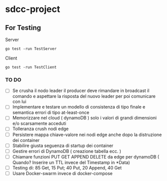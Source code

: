 # sdcc-project

## For Testing

Server
```
go test -run TestServer

```

Client
```
go test -run TestClient

```


### TO DO
- [ ] Se crusha il nodo leader il producer deve rimandare in broadcast il comando e aspettare la risposta del nuovo leader per poi comunicare con lui
- [ ] Implementare e testare un modello di consistenza di tipo finale e semantica errori di tipo at-least-once
- [ ] Memorizzare nel cloud ( dynamoDB ) solo i valori di grandi dimensioni e/o scarsamente acceduti
- [ ] Tolleranza crush nodi edge
- [ ] Persistere mappa chiave-valore nei nodi edge anche dopo la distruzione dei container
- [ ] Stabilire giusta seguenza di startup dei container
- [ ] Gestire errori di DynamoDB ( creazione tabella ecc. )
- [ ] Chiamare funzioni PUT GET APPEND DELETE da edge per dynamoDB ( Quando? Inserire un TTL invece del Timestamp in *Data)
- [ ] Testing di: 85 Get, 15 Put; 40 Put, 20 Append, 40 Get
- [ ] Usare Docker-swarm invece di docker-compose
